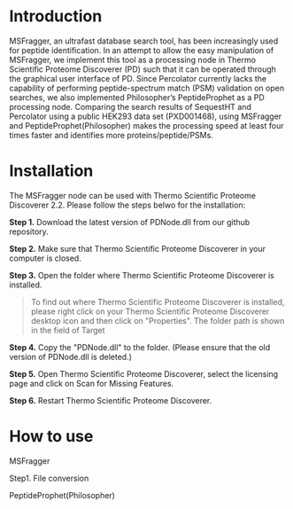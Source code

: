 # Introduction
MSFragger, an ultrafast database search tool, has been increasingly used for peptide identification. In an attempt to allow the easy manipulation of MSFragger, we implement this tool as a processing node in Thermo Scientific Proteome Discoverer (PD) such that it can be operated through the graphical user interface of PD. Since Percolator currently lacks the capability of performing peptide-spectrum match (PSM) validation on open searches, we also implemented Philosopher’s PeptideProphet as a PD processing node. Comparing the search results of SequestHT and Percolator using a public HEK293 data set (PXD001468), using MSFragger and PeptideProphet(Philosopher) makes the processing speed at least four times faster and identifies more proteins/peptide/PSMs.

# Installation

The MSFragger node can be used with Thermo Scientific Proteome Discoverer 2.2. Please follow the steps belwo for the installation:

**Step 1.** Download the latest version of PDNode.dll from our github repository.

**Step 2.** Make sure that Thermo Scientific Proteome Discoverer in your computer is closed.

**Step 3.** Open the folder where Thermo Scientific Proteome Discoverer is installed.
>To find out where Thermo Scientific Proteome Discoverer is installed, please right click on your Thermo Scientific Proteome Discoverer desktop icon and then click on "Properties". The folder path is shown in the field of Target

**Step 4.** Copy the "PDNode.dll" to the folder. (Please ensure that the old version of PDNode.dll is deleted.)

**Step 5.** Open Thermo Scientific Proteome Discoverer, select the licensing page and click on Scan for Missing Features.

**Step 6.** Restart Thermo Scientific Proteome Discoverer.


# How to use

MSFragger

Step1. File conversion




PeptideProphet(Philosopher)
